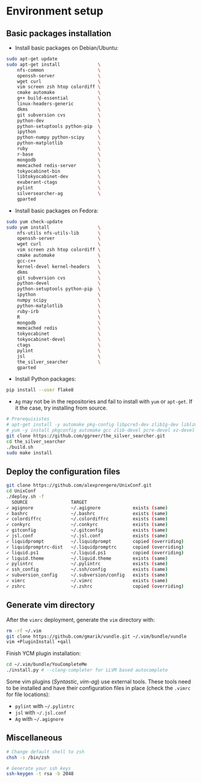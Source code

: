 Environment setup
=================

Basic packages installation
---------------------------
* Install basic packages on Debian/Ubuntu:
```bash
sudo apt-get update
sudo apt-get install              \
    nfs-common                    \
    openssh-server                \
    wget curl                     \
    vim screen zsh htop colordiff \
    cmake automake                \
    g++ build-essential           \
    linux-headers-generic         \
    dkms                          \
    git subversion cvs            \
    python-dev                    \
    python-setuptools python-pip  \
    ipython                       \
    python-numpy python-scipy     \
    python-matplotlib             \
    ruby                          \
    r-base                        \
    mongodb                       \
    memcached redis-server        \
    tokyocabinet-bin              \
    libtokyocabinet-dev           \
    exuberant-ctags               \
    pylint                        \
    silversearcher-ag             \
    gparted
```
* Install basic packages on Fedora:
```bash
sudo yum check-update
sudo yum install                  \
    nfs-utils nfs-utils-lib       \
    openssh-server                \
    wget curl                     \
    vim screen zsh htop colordiff \
    cmake automake                \
    gcc-c++                       \
    kernel-devel kernel-headers   \
    dkms                          \
    git subversion cvs            \
    python-devel                  \
    python-setuptools python-pip  \
    ipython                       \
    numpy scipy                   \
    python-matplotlib             \
    ruby-irb                      \
    R                             \
    mongodb                       \
    memcached redis               \
    tokyocabinet                  \
    tokyocabinet-devel            \
    ctags                         \
    pylint                        \
    jsl                           \
    the_silver_searcher           \
    gparted
```
* Install Python packages:
```bash
pip install --user flake8
```
* `Ag` may not be in the repositories and fail to install with `yum` or `apt-get`. If it the case, try installing from source.
```bash
# Prerequisistes
# apt-get install -y automake pkg-config libpcre3-dev zlib1g-dev liblzma-dev
# yum -y install pkgconfig automake gcc zlib-devel pcre-devel xz-devel
git clone https://github.com/ggreer/the_silver_searcher.git
cd the_silver_searcher
./build.sh
sudo make install
```

Deploy the configuration files
------------------------------
```bash
git clone https://github.com/alexprengere/UnixConf.git
cd UnixConf
./deploy.sh -f
  SOURCE                TARGET                 
✓ agignore              ~/.agignore            exists (same)
✓ bashrc                ~/.bashrc              exists (same)
✓ colordiffrc           ~/.colordiffrc         exists (same)
✓ conkyrc               ~/.conkyrc             exists (same)
✓ gitconfig             ~/.gitconfig           exists (same)
✓ jsl.conf              ~/.jsl.conf            exists (same)
✓ liquidprompt          ~/.liquidprompt        copied (overriding)
✓ liquidpromptrc-dist   ~/.liquidpromptrc      copied (overriding)
✓ liquid.ps1            ~/.liquid.ps1          copied (overriding)
✓ liquid.theme          ~/.liquid.theme        exists (same)
✓ pylintrc              ~/.pylintrc            exists (same)
✓ ssh_config            ~/.ssh/config          exists (same)
✓ subversion_config     ~/.subversion/config   exists (same)
✓ vimrc                 ~/.vimrc               exists (same)
✓ zshrc                 ~/.zshrc               copied (overriding)
```

Generate vim directory
----------------------
After the `vimrc` deployment, generate the `vim` directory with:
```bash
rm -rf ~/.vim
git clone https://github.com/gmarik/vundle.git ~/.vim/bundle/vundle
vim +PluginInstall +qall
```
Finish YCM plugin installation:
```bash
cd ~/.vim/bundle/YouCompleteMe
./install.py # --clang-completer for LLVM based autocomplete
```
Some vim plugins (*Syntastic*, *vim-ag*) use external tools. These tools need to be installed and have their configuration files in place (check the `.vimrc` for file locations):
* `pylint` with `~/.pylintrc`
* `jsl` with `~/.jsl.conf`
* `Ag` with `~/.agignore`

Miscellaneous
-------------
```bash
# Change default shell to zsh
chsh -s /bin/zsh

# Generate your ssh keys
ssh-keygen -t rsa -b 2048
```

